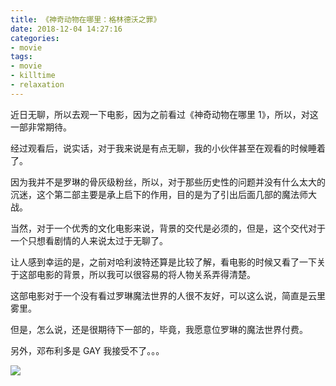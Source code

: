 ```yaml
---
title: 《神奇动物在哪里：格林德沃之罪》
date: 2018-12-04 14:27:16
categories:
- movie
tags:
- movie
- killtime
- relaxation
---
```

近日无聊，所以去观一下电影，因为之前看过《神奇动物在哪里 1》，所以，对这一部非常期待。

<!-- more -->

经过观看后，说实话，对于我来说是有点无聊，我的小伙伴甚至在观看的时候睡着了。

因为我并不是罗琳的骨灰级粉丝，所以，对于那些历史性的问题并没有什么太大的沉迷，这个第二部主要是承上启下的作用，目的是为了引出后面几部的魔法师大战。

当然，对于一个优秀的文化电影来说，背景的交代是必须的，但是，这个交代对于一个只想看剧情的人来说太过于无聊了。

让人感到幸运的是，之前对哈利波特还算是比较了解，看电影的时候又看了一下关于这部电影的背景，所以我可以很容易的将人物关系弄得清楚。

这部电影对于一个没有看过罗琳魔法世界的人很不友好，可以这么说，简直是云里雾里。

但是，怎么说，还是很期待下一部的，毕竟，我愿意位罗琳的魔法世界付费。

另外，邓布利多是 GAY 我接受不了。。。

![](/images/movie/14.jpg)
